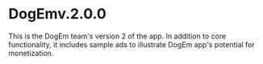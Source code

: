 # DogEmv.2.0.0
This is the DogEm team's version 2 of the app. In addition to core functionality, it includes sample ads to illustrate DogEm app's potential for monetization.
